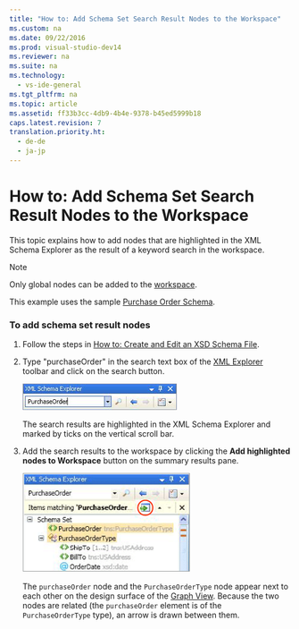 ```yaml
---
title: "How to: Add Schema Set Search Result Nodes to the Workspace"
ms.custom: na
ms.date: 09/22/2016
ms.prod: visual-studio-dev14
ms.reviewer: na
ms.suite: na
ms.technology: 
  - vs-ide-general
ms.tgt_pltfrm: na
ms.topic: article
ms.assetid: ff33b3cc-4db9-4b4e-9378-b45ed5999b18
caps.latest.revision: 7
translation.priority.ht: 
  - de-de
  - ja-jp
---
```

# How to: Add Schema Set Search Result Nodes to the Workspace
This topic explains how to add nodes that are highlighted in the XML Schema Explorer as the result of a keyword search in the workspace.  
  
> [!NOTE]
>  Only global nodes can be added to the [workspace](../vs140/xml-schema-designer-workspace.md).  
  
 This example uses the sample [Purchase Order Schema](../vs140/sample-xsd-file--purchase-order-schema.md).  
  
### To add schema set result nodes  
  
1.  Follow the steps in [How to: Create and Edit an XSD Schema File](../vs140/how-to--create-and-edit-an-xsd-schema-file.md).  
  
2.  Type "purchaseOrder" in the search text box of the [XML Explorer](../vs140/xml-schema-explorer.md) toolbar and click on the search button.  
  
     ![XML Schema Explorer Keyword Search](../vs140/media/schemaexplorersearch.gif "SchemaExplorerSearch")  
  
     The search results are highlighted in the XML Schema Explorer and marked by ticks on the vertical scroll bar.  
  
3.  Add the search results to the workspace by clicking the **Add highlighted nodes to Workspace** button on the summary results pane.  
  
     ![XML Schema Explorer Search Result](../vs140/media/schemaexplorersearchresult.gif "SchemaExplorerSearchResult")  
  
     The `purchaseOrder` node and the `PurchaseOrderType` node appear next to each other on the design surface of the [Graph View](../vs140/graph-view.md). Because the two nodes are related (the `purchaseOrder` element is of the `PurchaseOrderType` type), an arrow is drawn between them.